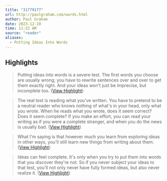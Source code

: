 ```yaml
---
title: "31779177"
url: http://paulgraham.com/words.html
author: Paul Graham
date: 2023-12-10
time: 11:22 AM
source: "reader"
aliases:
  - Putting Ideas Into Words
---
```

## Highlights
> Putting ideas into words is a severe test. The first words you choose are usually wrong; you have to rewrite sentences over and over to get them exactly right. And your ideas won't just be imprecise, but incomplete too. ([View Highlight](https://read.readwise.io/read/01h994829dacaayepfwmmnyymk))

> The real test is reading what you've written. You have to pretend to be a neutral reader who knows nothing of what's in your head, only what you wrote. When he reads what you wrote, does it seem correct? Does it seem complete? If you make an effort, you can read your writing as if you were a complete stranger, and when you do the news is usually bad. ([View Highlight](https://read.readwise.io/read/01h9948tn8ve97xtr6g086qwme))

> What I'm saying is that however much you learn from exploring ideas in other ways, you'll still learn new things from writing about them. ([View Highlight](https://read.readwise.io/read/01h994bp4ptkm6hjz0y1v91jyg))

> Ideas can feel complete. It's only when you try to put them into words that you discover they're not. So if you never subject your ideas to that test, you'll not only never have fully formed ideas, but also never realize it. ([View Highlight](https://read.readwise.io/read/01h994d5ww4g3xpnmhfm5h5f0q))
